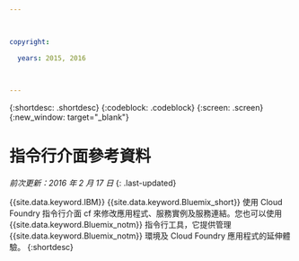 ```yaml
---

 

copyright:

  years: 2015, 2016

 

---
```


{:shortdesc: .shortdesc}
{:codeblock: .codeblock}
{:screen: .screen}
{:new_window: target="_blank"}

# 指令行介面參考資料


*前次更新：2016 年 2 月 17 日*
{: .last-updated}

{{site.data.keyword.IBM}} {{site.data.keyword.Bluemix_short}} 使用 Cloud Foundry 指令行介面 cf 來修改應用程式、服務實例及服務連結。您也可以使用 {{site.data.keyword.Bluemix_notm}} 指令行工具，它提供管理 {{site.data.keyword.Bluemix_notm}} 環境及 Cloud Foundry 應用程式的延伸體驗。
{:shortdesc}
